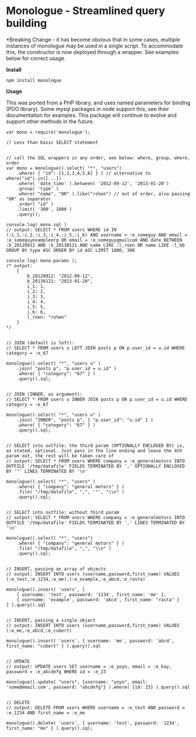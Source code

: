 Monologue - Streamlined query building
======================================

*Breaking Change - it has become obvious that in some cases, multiple instances of monologue may be used in a single script.  To accommodate this, the constructor is now deployed through a wrapper.  See examples below for correct usage.

**Install**

    npm install monologue

**Usage**

This was ported from a PHP library, and uses named parameters for binding (PDO library). Some mysql packages in node support this, see their documentation for examples. This package will continue to evolve and support other methods in the future.

    var mono = require('monologue');

    // Less than basic SELECT statement


    // call the SQL wrappers in any order, see below: where, group, where, order
    var mono = monologue().select( "*", "users")
        .where( { "id": [1,2,3,4,5,6] } ) // alternative to where("id").in([...])
        .where( 'date_time' ).between( '2012-09-12', '2013-01-20')
        .group( 'type' )
        .where( "name", "OR" ).like("ro%en") // out of order, also passing "OR" as separator
        .order( "id" )
        .limit( '300', 1000 )
        .query();

    console.log( mono.sql )
    // output: SELECT * FROM users WHERE id IN (:i_1,:i_2,:i_3,:i_4,:i_5,:i_6) AND username = :e_someguy AND email = :e_someguyexampleorg OR email = :e_someguygmailcom AND date BETWEEN :b_20120912 AND :b_20130121 AND name LIKE :l_roen OR name LIKE :l_bb GROUP BY type ASC ORDER BY id ASC LIMIT 1000, 300

    console.log( mono.params );
    /* output:
        {
            b_20120912: "2012-09-12",
            b_20130121: "2013-01-20",
            i_1: 1,
            i_2: 2,
            i_3: 3,
            i_4: 4,
            i_5: 5,
            i_6: 6,
            l_roen: "ro%en"
        }
    */


    // JOIN (default is left):
    // SELECT * FROM users u LEFT JOIN posts p ON p.user_id = u.id WHERE category = :e_67

    monologue().select( "*", "users u" )
        .join( "posts p", "p.user_id = u.id" )
        .where( { "category": "67" } )
        .query().sql;


    // JOIN (INNER, as argument):
    // SELECT * FROM users u INNER JOIN posts p ON p.user_id = u.id WHERE category = :e_67

    monologue().select( "*", "users u" )
        .join( "INNER", "posts p", { "p.user_id": "u.id" } )
        .where( { "category": "67" } )
        .query().sql;


    // SELECT into outfile: the third param (OPTIONALLY ENCLOSED BY) is, as stated, optional. Just pass in the line ending and leave the 4th param out, the rest will be taken care of
    // output: SELECT * FROM users WHERE company = :e_generalmotors INTO OUTFILE '/tmp/datafile' FIELDS TERMINATED BY ',' OPTIONALLY ENCLOSED BY '"' LINES TERMINATED BY '\n'

    monologue().select( "*", "users" )
        .where( { "company": "general motors" } )
        .file( "/tmp/datafile", ",", '"', "\\n" )
        .query().sql;


    // SELECT into outfile: without third param
    // output: SELECT * FROM users WHERE company = :e_generalmotors INTO OUTFILE '/tmp/datafile' FIELDS TERMINATED BY ',' LINES TERMINATED BY '\n'

    monologue().select( "*", "users")
        .where( { "company": "general motors" } )
        .file( "/tmp/datafile", ",", "\\n" )
        .query().sql;


    // INSERT, passing an array of objects
    // output: INSERT INTO users (username,password,first_name) VALUES (:e_test,:e_1234,:e_me),(:e_example,:e_abcd,:e_rasta)

    monologue().insert( 'users', [
        { username: 'test', password: '1234', first_name: 'me' },
        { username: 'example', password: 'abcd', first_name: "rasta" }
    ] ).query().sql


    // INSERT, passing a single object
    // output: INSERT INTO users (username,password,first_name) VALUES (:e_me,:e_abcd,:e_cubert)

    monologue().insert( 'users', { username: 'me', password: 'abcd', first_name: "cubert" } ).query().sql


    // UPDATE
    // output: UPDATE users SET username = :e_yoyo, email = :e_kay, password = :e_abcdefg WHERE id = :e_23

    monologue().update( "users", {username: "yoyo", email: 'some@email.com', password: "abcdefg"} ).where( {id: 23} ).query().sql


    // DELETE
    // output: DELETE FROM users WHERE username = :e_test AND password = :e_1234 AND first_name = :e_me

    monologue().delete( 'users', { username: 'test', password: '1234', first_name: "me" } ).query().sql;